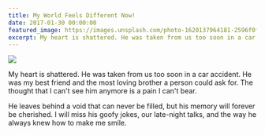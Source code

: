 ```yaml
---
title: My World Feels Different Now!
date: 2017-01-30 00:00:00
featured_image: https://images.unsplash.com/photo-1620137964181-2596f0fb0454?q=90&fm=jpg&w=1000&fit=max
excerpt: My heart is shattered. He was taken from us too soon in a car accident. He was my best friend and the most loving brother a person could ask for.
---
```


![](https://images.unsplash.com/photo-1620137964181-2596f0fb0454?q=90&fm=jpg&w=1000&fit=max)

My heart is shattered. He was taken from us too soon in a car accident. He was my best friend and the most loving brother a person could ask for. The thought that I can't see him anymore is a pain I can't bear.

He leaves behind a void that can never be filled, but his memory will forever be cherished. I will miss his goofy jokes, our late-night talks, and the way he always knew how to make me smile.